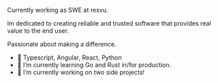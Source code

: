 <!-- 
<a href="https://github.com/anuraghazra/github-readme-stats">
  <img align="center" src="https://github-readme-stats.vercel.app/api?username=pcoshan&count_private=true&show_icons=true&include_all_commits=true&hide_border=true&hide_title=true" />
</a> -->
<!-- <a href="https://github.com/anuraghazra/github-readme-stats">
  <img align="center" src="https://github-readme-stats-kohl-nine-79.vercel.app/api?username=pcoshan&show_icons=true&include_all_commits=true&count_private=true&role=OWNER,ORGANIZATION_MEMBER,COLLABORATOR&hide_border=true&hide_title=true" />
</a> -->
<!--
**pcoshan/pcoshan** is a ✨ _special_ ✨ repository because its `README.md` (this file) appears on your GitHub profile.

<!-- Here are some ideas to get you started:

- 🔭 I’m currently working on ...
- 🌱 I’m currently learning ...
- 👯 I’m looking to collaborate on ...
- 🤔 I’m looking for help with ...
- 💬 Ask me about ...
- 📫 How to reach me: ...
- 😄 Pronouns: ...
- ⚡ Fun fact: ... -->

Currently working as SWE at resvu.

Im dedicated to creating reliable and trusted software that provides real value to the end user. 

Passionate about making a difference.

- 🍯 Typescript, Angular, React, Python
- 🌱 I’m currently learning Go and Rust in/for production. 
- 🔭 I’m currently working on two side projects!
